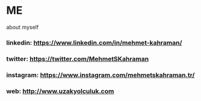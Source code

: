 # ME
about myself
### linkedin: https://www.linkedin.com/in/mehmet-kahraman/ 
### twitter: https://twitter.com/MehmetSKahraman
### instagram: https://www.instagram.com/mehmetskahraman.tr/
### web: http://www.uzakyolculuk.com
